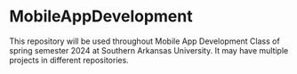 # MobileAppDevelopment
This repository will be used throughout Mobile App Development Class of spring semester 2024 at Southern Arkansas University. It may have multiple projects in different repositories.
